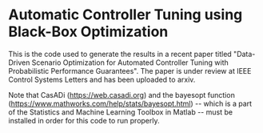 # Automatic Controller Tuning using Black-Box Optimization 
This is the code used to generate the results in a recent paper titled "Data-Driven Scenario Optimization for Automated Controller Tuning with Probabilistic Performance Guarantees". The paper is under review at IEEE Control Systems Letters and has been uploaded to arxiv.

Note that CasADi (https://web.casadi.org) and the bayesopt function (https://www.mathworks.com/help/stats/bayesopt.html) -- which is a part of the Statistics and Machine Learning Toolbox in Matlab -- must be installed in order for this code to run properly.
